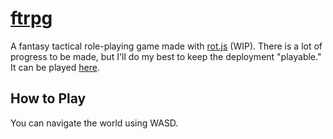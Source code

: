 # [ftrpg](https://dmellogu.github.io/ftrpg/)

A fantasy tactical role-playing game made with [rot.js](https://github.com/ondras/rot.js) (WIP). There is a lot of progress to be made, but I'll do my best to keep the deployment "playable." It can be played [here](https://dmellogu.github.io/ftrpg/).


## How to Play

You can navigate the world using WASD.